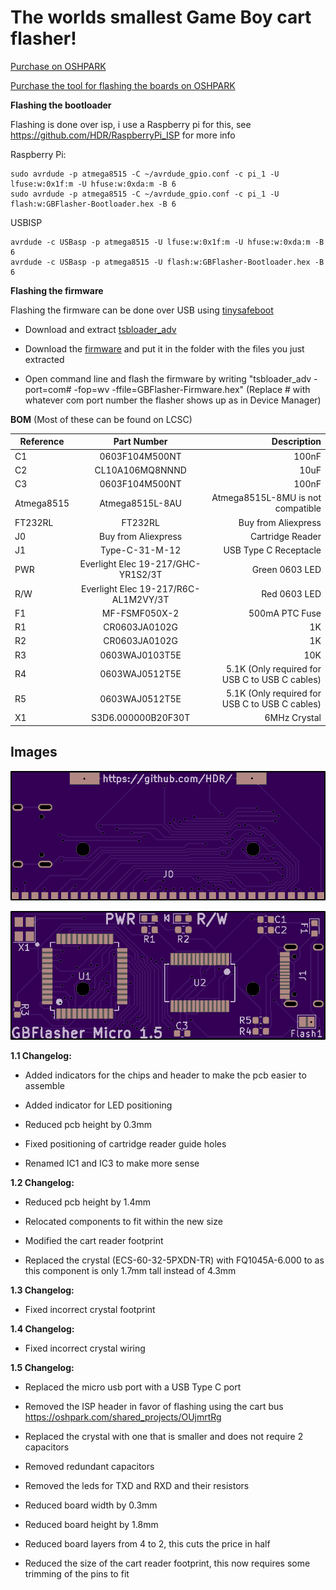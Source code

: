 # The worlds smallest Game Boy cart flasher!

[Purchase on OSHPARK](https://oshpark.com/shared_projects/s4mcazAO)

[Purchase the tool for flashing the boards on OSHPARK](https://oshpark.com/shared_projects/OUjmrtRg)

**Flashing the bootloader**

Flashing is done over isp, i use a Raspberry pi for this, see https://github.com/HDR/RaspberryPi_ISP for more info

Raspberry Pi:
```
sudo avrdude -p atmega8515 -C ~/avrdude_gpio.conf -c pi_1 -U lfuse:w:0x1f:m -U hfuse:w:0xda:m -B 6
sudo avrdude -p atmega8515 -C ~/avrdude_gpio.conf -c pi_1 -U flash:w:GBFlasher-Bootloader.hex -B 6
```

USBISP 
```
avrdude -c USBasp -p atmega8515 -U lfuse:w:0x1f:m -U hfuse:w:0xda:m -B 6
avrdude -c USBasp -p atmega8515 -U flash:w:GBFlasher-Bootloader.hex -B 6
```

**Flashing the firmware**

Flashing the firmware can be done over USB using [tinysafeboot](https://github.com/seedrobotics/tinysafeboot/)

- Download and extract [tsbloader_adv](https://github.com/seedrobotics/tinysafeboot/raw/master/software/tsbloader_advanced/binaries/tsbloader_adv_1.0.8.zip)

- Download the [firmware](https://github.com/HDR/GBFlasher-Firmware/releases/latest/download/GBFlasher-Firmware.hex) and put it in the folder with the files you just extracted

- Open command line and flash the firmware by writing "tsbloader_adv -port=com# -fop=wv -ffile=GBFlasher-Firmware.hex" (Replace # with whatever com port number the flasher shows up as in Device Manager)

**BOM** (Most of these can be found on LCSC)

| Reference        | Part Number           | Description  |
| ------------- |:-------------:| -----:|
| C1 | 0603F104M500NT | 100nF |
| C2 | CL10A106MQ8NNND | 10uF |
| C3 | 0603F104M500NT | 100nF |
| Atmega8515 | Atmega8515L-8AU | Atmega8515L-8MU is not compatible|
| FT232RL | FT232RL | Buy from Aliexpress |
| J0 | Buy from Aliexpress | Cartridge Reader |
| J1 | Type-C-31-M-12 | USB Type C Receptacle |
| PWR | Everlight Elec 19-217/GHC-YR1S2/3T | Green 0603 LED |
| R/W | Everlight Elec 19-217/R6C-AL1M2VY/3T | Red 0603 LED |
| F1 | MF-FSMF050X-2 | 500mA PTC Fuse |
| R1 | CR0603JA0102G | 1K |
| R2 | CR0603JA0102G | 1K |
| R3 | 0603WAJ0103T5E | 10K |
| R4 | 0603WAJ0512T5E | 5.1K (Only required for USB C to USB C cables) |
| R5 | 0603WAJ0512T5E | 5.1K (Only required for USB C to USB C cables) |
| X1 | S3D6.000000B20F30T | 6MHz Crystal |
## Images

![Front](front.png)


![Back](back.png)

**1.1 Changelog:**

- Added indicators for the chips and header to make the pcb easier to assemble

- Added indicator for LED positioning

- Reduced pcb height by 0.3mm

- Fixed positioning of cartridge reader guide holes

- Renamed IC1 and IC3 to make more sense

**1.2 Changelog:**

- Reduced pcb height by 1.4mm

- Relocated components to fit within the new size

- Modified the cart reader footprint

- Replaced the crystal (ECS-60-32-5PXDN-TR) with FQ1045A-6.000 to as this component is only 1.7mm tall instead of 4.3mm

**1.3 Changelog:**

- Fixed incorrect crystal footprint

**1.4 Changelog:**

- Fixed incorrect crystal wiring

**1.5 Changelog:**

- Replaced the micro usb port with a USB Type C port

- Removed the ISP header in favor of flashing using the cart bus https://oshpark.com/shared_projects/OUjmrtRg

- Replaced the crystal with one that is smaller and does not require 2 capacitors

- Removed redundant capacitors

- Removed the leds for TXD and RXD and their resistors

- Reduced board width by 0.3mm

- Reduced board height by 1.8mm

- Reduced board layers from 4 to 2, this cuts the price in half

- Reduced the size of the cart reader footprint, this now requires some trimming of the pins to fit
